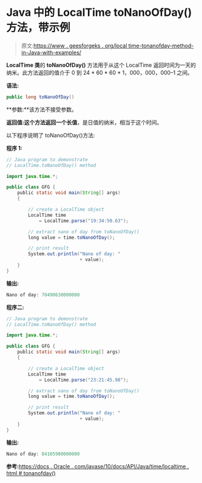 # Java 中的 LocalTime toNanoOfDay()方法，带示例

> 原文:[https://www . geesforgeks . org/local time-tonanofday-method-in-Java-with-examples/](https://www.geeksforgeeks.org/localtime-tonanoofday-method-in-java-with-examples/)

**LocalTime 类**的 **toNanoOfDay()** 方法用于从这个 LocalTime 返回时间为一天的纳米。此方法返回的值介于 0 到 24 * 60 * 60 * 1，000，000，000–1 之间。

**语法:**

```java
public long toNanoOfDay()

```

**参数:**该方法不接受参数。

**返回值:**这个方法返回一个**长值**，是日值的纳米，相当于这个时间。

以下程序说明了 toNanoOfDay()方法:

**程序 1:**

```java
// Java program to demonstrate
// LocalTime.toNanoOfDay() method

import java.time.*;

public class GFG {
    public static void main(String[] args)
    {

        // create a LocalTime object
        LocalTime time
            = LocalTime.parse("19:34:50.63");

        // extract nano of day from toNanoOfDay()
        long value = time.toNanoOfDay();

        // print result
        System.out.println("Nano of day: "
                           + value);
    }
}
```

**输出:**

```java
Nano of day: 70490630000000

```

**程序二:**

```java
// Java program to demonstrate
// LocalTime.toNanoOfDay() method

import java.time.*;

public class GFG {
    public static void main(String[] args)
    {

        // create a LocalTime object
        LocalTime time
            = LocalTime.parse("23:21:45.98");

        // extract nano of day from toNanoOfDay()
        long value = time.toNanoOfDay();

        // print result
        System.out.println("Nano of day: "
                           + value);
    }
}
```

**输出:**

```java
Nano of day: 84105980000000

```

**参考:**[https://docs . Oracle . com/javase/10/docs/API/Java/time/localtime . html # tonanofday()](https://docs.oracle.com/javase/10/docs/api/java/time/LocalTime.html#toNanoOfDay())